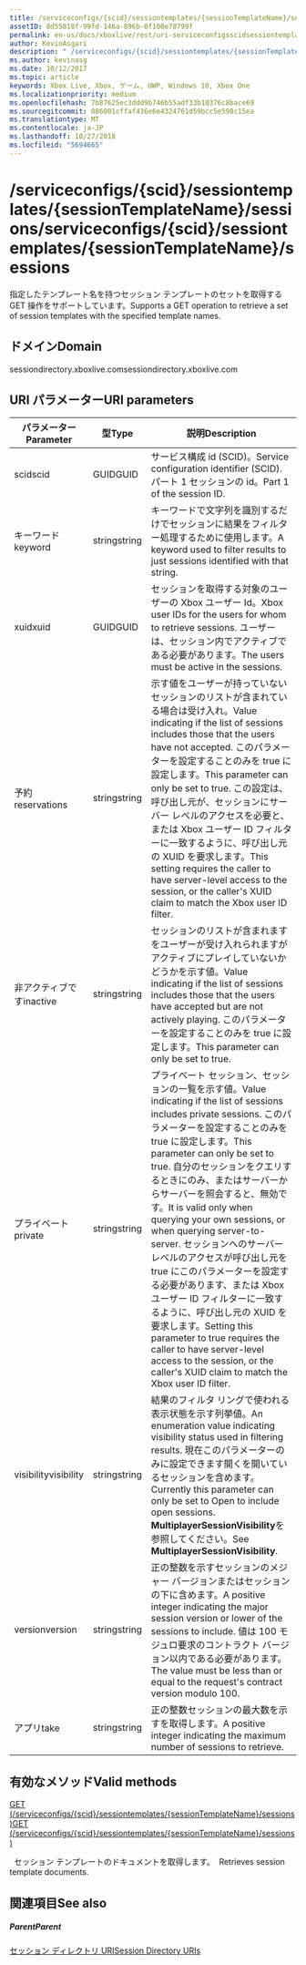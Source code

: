```yaml
---
title: /serviceconfigs/{scid}/sessiontemplates/{sessionTemplateName}/sessions
assetID: 8d55818f-99fd-146a-896b-0f100e78799f
permalink: en-us/docs/xboxlive/rest/uri-serviceconfigsscidsessiontemplatessessiontemplatenamesessions.html
author: KevinAsgari
description: " /serviceconfigs/{scid}/sessiontemplates/{sessionTemplateName}/sessions"
ms.author: kevinasg
ms.date: 10/12/2017
ms.topic: article
keywords: Xbox Live, Xbox, ゲーム, UWP, Windows 10, Xbox One
ms.localizationpriority: medium
ms.openlocfilehash: 7b87625ec3ddd9b746b55adf33b10376c8bace69
ms.sourcegitcommit: 086001cffaf436e6e4324761d59bcc5e598c15ea
ms.translationtype: MT
ms.contentlocale: ja-JP
ms.lasthandoff: 10/27/2018
ms.locfileid: "5694665"
---
```

# <a name="serviceconfigsscidsessiontemplatessessiontemplatenamesessions"></a><span data-ttu-id="567c8-104">/serviceconfigs/{scid}/sessiontemplates/{sessionTemplateName}/sessions</span><span class="sxs-lookup"><span data-stu-id="567c8-104">/serviceconfigs/{scid}/sessiontemplates/{sessionTemplateName}/sessions</span></span>
<span data-ttu-id="567c8-105">指定したテンプレート名を持つセッション テンプレートのセットを取得する GET 操作をサポートしています。</span><span class="sxs-lookup"><span data-stu-id="567c8-105">Supports a GET operation to retrieve a set of session templates with the specified template names.</span></span> 
<a id="ID4EO"></a>

 
## <a name="domain"></a><span data-ttu-id="567c8-106">ドメイン</span><span class="sxs-lookup"><span data-stu-id="567c8-106">Domain</span></span>
<span data-ttu-id="567c8-107">sessiondirectory.xboxlive.com</span><span class="sxs-lookup"><span data-stu-id="567c8-107">sessiondirectory.xboxlive.com</span></span>  
<a id="ID4ET"></a>

 
## <a name="uri-parameters"></a><span data-ttu-id="567c8-108">URI パラメーター</span><span class="sxs-lookup"><span data-stu-id="567c8-108">URI parameters</span></span>
 
| <span data-ttu-id="567c8-109">パラメーター</span><span class="sxs-lookup"><span data-stu-id="567c8-109">Parameter</span></span>| <span data-ttu-id="567c8-110">型</span><span class="sxs-lookup"><span data-stu-id="567c8-110">Type</span></span>| <span data-ttu-id="567c8-111">説明</span><span class="sxs-lookup"><span data-stu-id="567c8-111">Description</span></span>| 
| --- | --- | --- | 
| <span data-ttu-id="567c8-112">scid</span><span class="sxs-lookup"><span data-stu-id="567c8-112">scid</span></span>| <span data-ttu-id="567c8-113">GUID</span><span class="sxs-lookup"><span data-stu-id="567c8-113">GUID</span></span>| <span data-ttu-id="567c8-114">サービス構成 id (SCID)。</span><span class="sxs-lookup"><span data-stu-id="567c8-114">Service configuration identifier (SCID).</span></span> <span data-ttu-id="567c8-115">パート 1 セッションの id。</span><span class="sxs-lookup"><span data-stu-id="567c8-115">Part 1 of the session ID.</span></span>| 
| <span data-ttu-id="567c8-116">キーワード</span><span class="sxs-lookup"><span data-stu-id="567c8-116">keyword</span></span>| <span data-ttu-id="567c8-117">string</span><span class="sxs-lookup"><span data-stu-id="567c8-117">string</span></span>| <span data-ttu-id="567c8-118">キーワードで文字列を識別するだけでセッションに結果をフィルター処理するために使用します。</span><span class="sxs-lookup"><span data-stu-id="567c8-118">A keyword used to filter results to just sessions identified with that string.</span></span>| 
| <span data-ttu-id="567c8-119">xuid</span><span class="sxs-lookup"><span data-stu-id="567c8-119">xuid</span></span>| <span data-ttu-id="567c8-120">GUID</span><span class="sxs-lookup"><span data-stu-id="567c8-120">GUID</span></span>| <span data-ttu-id="567c8-121">セッションを取得する対象のユーザーの Xbox ユーザー Id。</span><span class="sxs-lookup"><span data-stu-id="567c8-121">Xbox user IDs for the users for whom to retrieve sessions.</span></span> <span data-ttu-id="567c8-122">ユーザーは、セッション内でアクティブである必要があります。</span><span class="sxs-lookup"><span data-stu-id="567c8-122">The users must be active in the sessions.</span></span> | 
| <span data-ttu-id="567c8-123">予約</span><span class="sxs-lookup"><span data-stu-id="567c8-123">reservations</span></span>| <span data-ttu-id="567c8-124">string</span><span class="sxs-lookup"><span data-stu-id="567c8-124">string</span></span>| <span data-ttu-id="567c8-125">示す値をユーザーが持っていないセッションのリストが含まれている場合は受け入れ。</span><span class="sxs-lookup"><span data-stu-id="567c8-125">Value indicating if the list of sessions includes those that the users have not accepted.</span></span> <span data-ttu-id="567c8-126">このパラメーターを設定することのみを true に設定します。</span><span class="sxs-lookup"><span data-stu-id="567c8-126">This parameter can only be set to true.</span></span> <span data-ttu-id="567c8-127">この設定は、呼び出し元が、セッションにサーバー レベルのアクセスを必要と、または Xbox ユーザー ID フィルターに一致するように、呼び出し元の XUID を要求します。</span><span class="sxs-lookup"><span data-stu-id="567c8-127">This setting requires the caller to have server-level access to the session, or the caller's XUID claim to match the Xbox user ID filter.</span></span> | 
| <span data-ttu-id="567c8-128">非アクティブです</span><span class="sxs-lookup"><span data-stu-id="567c8-128">inactive</span></span>| <span data-ttu-id="567c8-129">string</span><span class="sxs-lookup"><span data-stu-id="567c8-129">string</span></span>| <span data-ttu-id="567c8-130">セッションのリストが含まれますをユーザーが受け入れられますがアクティブにプレイしていないかどうかを示す値。</span><span class="sxs-lookup"><span data-stu-id="567c8-130">Value indicating if the list of sessions includes those that the users have accepted but are not actively playing.</span></span> <span data-ttu-id="567c8-131">このパラメーターを設定することのみを true に設定します。</span><span class="sxs-lookup"><span data-stu-id="567c8-131">This parameter can only be set to true.</span></span> | 
| <span data-ttu-id="567c8-132">プライベート</span><span class="sxs-lookup"><span data-stu-id="567c8-132">private</span></span>| <span data-ttu-id="567c8-133">string</span><span class="sxs-lookup"><span data-stu-id="567c8-133">string</span></span>| <span data-ttu-id="567c8-134">プライベート セッション、セッションの一覧を示す値。</span><span class="sxs-lookup"><span data-stu-id="567c8-134">Value indicating if the list of sessions includes private sessions.</span></span> <span data-ttu-id="567c8-135">このパラメーターを設定することのみを true に設定します。</span><span class="sxs-lookup"><span data-stu-id="567c8-135">This parameter can only be set to true.</span></span> <span data-ttu-id="567c8-136">自分のセッションをクエリするときにのみ、またはサーバーからサーバーを照会すると、無効です。</span><span class="sxs-lookup"><span data-stu-id="567c8-136">It is valid only when querying your own sessions, or when querying server-to-server.</span></span> <span data-ttu-id="567c8-137">セッションへのサーバー レベルのアクセスが呼び出し元を true にこのパラメーターを設定する必要があります、または Xbox ユーザー ID フィルターに一致するように、呼び出し元の XUID を要求します。</span><span class="sxs-lookup"><span data-stu-id="567c8-137">Setting this parameter to true requires the caller to have server-level access to the session, or the caller's XUID claim to match the Xbox user ID filter.</span></span> | 
| <span data-ttu-id="567c8-138">visibility</span><span class="sxs-lookup"><span data-stu-id="567c8-138">visibility</span></span>| <span data-ttu-id="567c8-139">string</span><span class="sxs-lookup"><span data-stu-id="567c8-139">string</span></span>| <span data-ttu-id="567c8-140">結果のフィルタ リングで使われる表示状態を示す列挙値。</span><span class="sxs-lookup"><span data-stu-id="567c8-140">An enumeration value indicating visibility status used in filtering results.</span></span> <span data-ttu-id="567c8-141">現在このパラメーターのみに設定できます開くを開いているセッションを含めます。</span><span class="sxs-lookup"><span data-stu-id="567c8-141">Currently this parameter can only be set to Open to include open sessions.</span></span> <span data-ttu-id="567c8-142"><b>MultiplayerSessionVisibility</b>を参照してください。</span><span class="sxs-lookup"><span data-stu-id="567c8-142">See <b>MultiplayerSessionVisibility</b>.</span></span> | 
| <span data-ttu-id="567c8-143">version</span><span class="sxs-lookup"><span data-stu-id="567c8-143">version</span></span>| <span data-ttu-id="567c8-144">string</span><span class="sxs-lookup"><span data-stu-id="567c8-144">string</span></span>| <span data-ttu-id="567c8-145">正の整数を示すセッションのメジャー バージョンまたはセッションの下に含めます。</span><span class="sxs-lookup"><span data-stu-id="567c8-145">A positive integer indicating the major session version or lower of the sessions to include.</span></span> <span data-ttu-id="567c8-146">値は 100 モジュロ要求のコントラクト バージョン以内である必要があります。</span><span class="sxs-lookup"><span data-stu-id="567c8-146">The value must be less than or equal to the request's contract version modulo 100.</span></span> | 
| <span data-ttu-id="567c8-147">アプリ</span><span class="sxs-lookup"><span data-stu-id="567c8-147">take</span></span>| <span data-ttu-id="567c8-148">string</span><span class="sxs-lookup"><span data-stu-id="567c8-148">string</span></span>| <span data-ttu-id="567c8-149">正の整数セッションの最大数を示すを取得します。</span><span class="sxs-lookup"><span data-stu-id="567c8-149">A positive integer indicating the maximum number of sessions to retrieve.</span></span>| 
  
<a id="ID4EZD"></a>

 
## <a name="valid-methods"></a><span data-ttu-id="567c8-150">有効なメソッド</span><span class="sxs-lookup"><span data-stu-id="567c8-150">Valid methods</span></span>

[<span data-ttu-id="567c8-151">GET (/serviceconfigs/{scid}/sessiontemplates/{sessionTemplateName}/sessions)</span><span class="sxs-lookup"><span data-stu-id="567c8-151">GET (/serviceconfigs/{scid}/sessiontemplates/{sessionTemplateName}/sessions)</span></span>](uri-serviceconfigsscidsessiontemplatessessiontemplatenamesessionsget.md)

<span data-ttu-id="567c8-152">&nbsp;&nbsp;セッション テンプレートのドキュメントを取得します。</span><span class="sxs-lookup"><span data-stu-id="567c8-152">&nbsp;&nbsp;Retrieves session template documents.</span></span>
 
<a id="ID4EDE"></a>

 
## <a name="see-also"></a><span data-ttu-id="567c8-153">関連項目</span><span class="sxs-lookup"><span data-stu-id="567c8-153">See also</span></span>
 
<a id="ID4EFE"></a>

 
##### <a name="parent"></a><span data-ttu-id="567c8-154">Parent</span><span class="sxs-lookup"><span data-stu-id="567c8-154">Parent</span></span> 

[<span data-ttu-id="567c8-155">セッション ディレクトリ URI</span><span class="sxs-lookup"><span data-stu-id="567c8-155">Session Directory URIs</span></span>](atoc-reference-sessiondirectory.md)

   